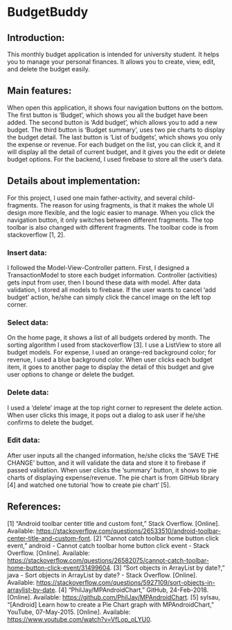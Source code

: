 # BudgetBuddy
## Introduction:
This monthly budget application is intended for university student. It helps you to manage your personal finances. It allows you to create, view, edit, and delete the budget easily. 

## Main features:
When open this application, it shows four navigation buttons on the bottom. The first button is ‘Budget’, which shows you all the budget have been added. The second button is ‘Add budget’, which allows you to add a new budget. The third button is ‘Budget summary’, uses two pie charts to display the budget detail. The last button is ‘List of budgets’, which shows you only the expense or revenue. For each budget on the list, you can click it, and it will display all the detail of current budget, and it gives you the edit or delete budget options.
For the backend, I used firebase to store all the user’s data. 


## Details about implementation:
 For this project, I used one main father-activity, and several child-fragments. The reason for using fragments, is that it makes the whole UI design more flexible, and the logic easier to manage. When you click the navigation button, it only switches between different fragments. The top toolbar is also changed with different fragments. The toolbar code is from stackoverflow [1, 2].
### Insert data:
I followed the Model-View-Controller pattern. First, I designed a TransactionModel to store each budget information. Controller (activities) gets input from user, then I bound these data with model. After data validation, I stored all models to firebase. If the user wants to cancel ‘add budget’ action, he/she can simply click the cancel image on the left top corner.
### Select data:
On the home page, it shows a list of all budgets ordered by month. The sorting algorithm I used from stackoverflow [3]. I use a ListView to store all budget models. For expense, I used an orange-red background color; for revenue, I used a blue background color. When user clicks each budget item, it goes to another page to display the detail of this budget and give user options to change or delete the budget.
### Delete data:
I used a ‘delete’ image at the top right corner to represent the delete action. When user clicks this image, it pops out a dialog to ask user if he/she confirms to delete the budget.
### Edit data: 
After user inputs all the changed information, he/she clicks the ‘SAVE THE CHANGE’ button, and it will validate the data and store it to firebase if passed validation.
When user clicks the ‘summary’ button, it shows to pie charts of displaying expense/revenue. The pie chart is from GitHub library [4] and watched one tutorial ‘how to create pie chart’ [5].

## References:
[1] “Android toolbar center title and custom font,” Stack Overflow. [Online]. Available: https://stackoverflow.com/questions/26533510/android-toolbar-center-title-and-custom-font.
[2] “Cannot catch toolbar home button click event,” android - Cannot catch toolbar home button click event - Stack Overflow. [Online]. Available: https://stackoverflow.com/questions/26582075/cannot-catch-toolbar-home-button-click-event/31499604. 
[3] “Sort objects in ArrayList by date?,” java - Sort objects in ArrayList by date? - Stack Overflow. [Online]. Available: https://stackoverflow.com/questions/5927109/sort-objects-in-arraylist-by-date.
[4] “PhilJay/MPAndroidChart,” GitHub, 24-Feb-2018. [Online]. Available: https://github.com/PhilJay/MPAndroidChart.
[5] sylsau, “[Android] Learn how to create a Pie Chart graph with MPAndroidChart,” YouTube, 07-May-2015. [Online]. Available: https://www.youtube.com/watch?v=VfLop_oLYU0.
